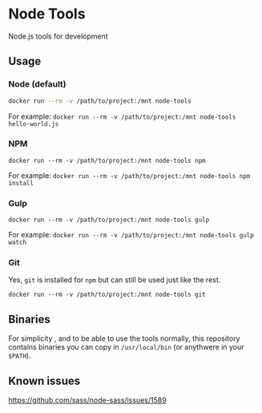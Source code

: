 # Node Tools
Node.js tools for development

## Usage

### Node (default)

```bash
docker run --rm -v /path/to/project:/mnt node-tools
```

For example:
`docker run --rm -v /path/to/project:/mnt node-tools hello-world.js`

### NPM

```shell
docker run --rm -v /path/to/project:/mnt node-tools npm
```

For example:
`docker run --rm -v /path/to/project:/mnt node-tools npm install`

### Gulp

```shell
docker run --rm -v /path/to/project:/mnt node-tools gulp
```

For example:
`docker run --rm -v /path/to/project:/mnt node-tools gulp watch`

### Git

Yes, `git` is installed for `npm` but can still be used just like the rest.

```shell
docker run --rm -v /path/to/project:/mnt node-tools git
```

## Binaries

For simplicity , and to be able to use the tools normally, this repository contains binaries you can copy in `/usr/local/bin` (or anythwere in your `$PATH`).

## Known issues

https://github.com/sass/node-sass/issues/1589
